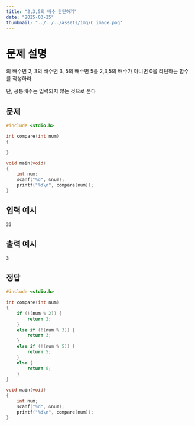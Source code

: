 ```yaml
---
title: "2,3,5의 배수 판단하기" 
date: "2025-03-25"
thumbnail: "../../../assets/img/C_image.png"
---
```


# 문제 설명
의 배수면 2, 3의 배수면 3, 5의 배수면 5를 2,3,5의 배수가 아니면 0을 리턴하는 함수를 작성하라.

단, 공통배수는 입력되지 않는 것으로 본다
## 문제
```c
#include <stdio.h>

int compare(int num)
{

}

void main(void)
{
	int num;
	scanf("%d", &num);
	printf("%d\n", compare(num));
}
```

## 입력 예시
```
33
```

## 출력 예시
```
3
```

## 정답
```c
#include <stdio.h>

int compare(int num)
{
	if (!(num % 2)) {
		return 2;
	}
	else if (!(num % 3)) {
		return 3;
	}
	else if (!(num % 5)) {
		return 5;
	}
	else {
		return 0;
	}
}

void main(void)
{
	int num;
	scanf("%d", &num);
	printf("%d\n", compare(num));
}
```

